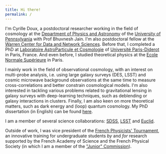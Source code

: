 ```yaml
---
title: Hi there!
permalink: /
---
```


I'm Cyrille Doux, a postdoctoral researcher working in the field of cosmology at the [Department of Physics and Astronomy](http://www.physics.upenn.edu/) of the [University of Pennsylvania](www.upenn.edu) with Prof Bhuvnesh Jain. I'm also postdoctoral fellow at the [Warren Center for Data and Network Sciences](http://warrencenter.upenn.edu/). Before that, I completed a PhD at [Laboratoire AstroParticule et Cosmologie](http://www.apc.univ-paris7.fr/APC_CS/) of [Université Paris-Diderot](http://www.univ-paris-diderot.fr/) in Paris, France. And even before, I studied theoretical physics at the [Ecole Normale Supérieure](http://www.ens.fr/) in Paris.

I mainly work in the field of observational cosmology, with an interest on multi-probe analysis, i.e. using large galaxy surveys (DES, LSST) and cosmic microwave background observations at the same time to measure cross-correlations and better constrain cosmological models. I'm also interested in tackling various problems related to gravitational lensing in galaxy surveys with deep-learning techniques, such as deblending or galaxy interactions in clusters. Finally, I am also keen on more theoretical matters, such as dark energy and (loop) quantum cosmology. My PhD dissertation (in English) can be found [here](https://hal.archives-ouvertes.fr/tel-01829118).

I am a member of several science collaborations: [SDSS](http://www.sdss.org/), [LSST](http://www.lsst.org) and [Euclid](http://sci.esa.int/euclid/).

Outside of work, I was vice president of the [French Physicists' Tournament](http://france.iptnet.info), an innovative training for undergraduate students *by* and *for* research supported by the French Academy of Science and the French Physical Society (in which I am a member of the ["Junior" Commission](https://jeunes.sfpnet.fr/)).
